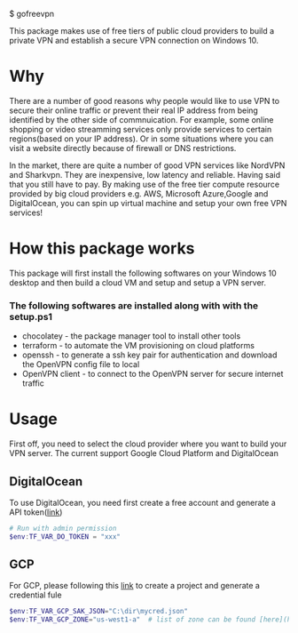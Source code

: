 $ gofreevpn

This package makes use of free tiers of public cloud providers to build a private VPN and establish a secure VPN connection on Windows 10.

# Why

There are a number of good reasons why people would like to use VPN to secure their online traffic or prevent their real IP address from being identified by the other side of commnuication. For example, some online shopping or video streamming services only provide services to certain regions(based on your IP address). Or in some situations where you can visit a website directly because of firewall or DNS restrictions.

In the market, there are quite a number of good VPN services like NordVPN and Sharkvpn. They are inexpensive, low latency and reliable. Having said that you still have to pay. By making use of the free tier compute resource provided by big cloud providers e.g. AWS, Microsoft Azure,Google and DigitalOcean, you can spin up virtual machine and setup your own free VPN services!


# How this package works
This package will first install the following softwares on your Windows 10 desktop and then build a cloud VM and setup and setup a VPN server.

### The following softwares are installed along with with the setup.ps1

* chocolatey - the package manager tool to install other tools
* terraform - to automate the VM provisioning on cloud platforms
* openssh - to generate a ssh key pair for authentication and download the OpenVPN config file to local
* OpenVPN client - to connect to the OpenVPN server for secure internet traffic


# Usage
First off, you need to select the cloud provider where you want to build your VPN server. The current support Google Cloud Platform and DigitalOcean

## DigitalOcean
To use DigitalOcean, you need first create a free account and generate a API token([link](https://www.digitalocean.com/docs/api/create-personal-access-token/))

``` Powershell
# Run with admin permission
$env:TF_VAR_DO_TOKEN = "xxx"
```

## GCP
For GCP, please following this [link](https://cloud.google.com/community/tutorials/getting-started-on-gcp-with-terraform) to create a project and generate a credential fule

``` Powershell
$env:TF_VAR_GCP_SAK_JSON="C:\dir\mycred.json"
$env:TF_VAR_GCP_ZONE="us-west1-a"  # list of zone can be found [here](https://cloud.google.com/about/locations/)
```